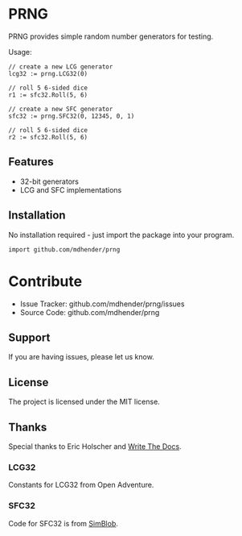 # PRNG
PRNG provides simple random number generators for testing.

Usage:

    // create a new LCG generator
    lcg32 := prng.LCG32(0)

    // roll 5 6-sided dice
    r1 := sfc32.Roll(5, 6)

    // create a new SFC generator
    sfc32 := prng.SFC32(0, 12345, 0, 1)

    // roll 5 6-sided dice
    r2 := sfc32.Roll(5, 6)

## Features
- 32-bit generators
- LCG and SFC implementations

## Installation
No installation required - just import the package into your program.

    import github.com/mdhender/prng

# Contribute
- Issue Tracker: github.com/mdhender/prng/issues
- Source Code: github.com/mdhender/prng

## Support
If you are having issues, please let us know.

## License
The project is licensed under the MIT license.

## Thanks
Special thanks to Eric Holscher and [Write The Docs](https://www.writethedocs.org/guide/writing/beginners-guide-to-docs/).

### LCG32
Constants for LCG32 from Open Adventure.

### SFC32
Code for SFC32 is from [SimBlob](https://simblob.blogspot.com/2022/05/upgrading-prng.html#more).
